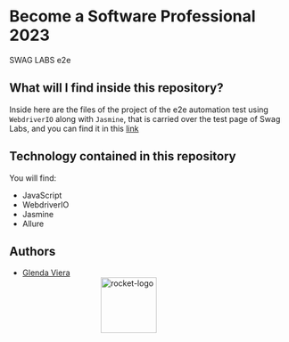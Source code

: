 # Become a Software Professional 2023

SWAG LABS e2e

## What will I find inside this repository?
Inside here are the files of the project of the e2e automation test using `WebdriverIO` along with `Jasmine`, that is carried over the test page of Swag Labs, and you can find it in this [link](https://www.saucedemo.com/)

## Technology contained in this repository

You will find:
- JavaScript
- WebdriverIO
- Jasmine
- Allure


## Authors

- [Glenda Viera](https://www.github.com/GleViDe) <img src="https://user-images.githubusercontent.com/127681628/227655984-6ef31a6d-1c37-4b24-bfcc-9dc4da232a72.png" alt="rocket-logo" width="100" style="float:right;  margin:0 50%;">